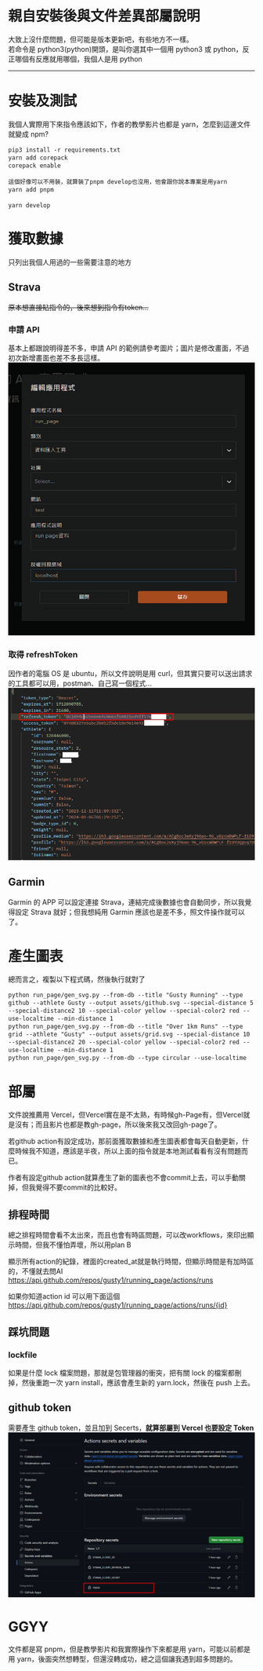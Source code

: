 # 親自安裝後與文件差異部屬說明

大致上沒什麼問題，但可能是版本更新吧，有些地方不一樣。  
若命令是 python3(python)開頭，是叫你選其中一個用 python3 或 python，反正哪個有反應就用哪個，我個人是用 python

---

# 安裝及測試

我個人實際用下來指令應該如下，作者的教學影片也都是 yarn，怎麼到這邊文件就變成 npm?

```
pip3 install -r requirements.txt
yarn add corepack
corepack enable

這個好像可以不用裝，就算裝了pnpm develop也沒用，他會跟你說本專案是用yarn
yarn add pnpm

yarn develop
```

# 獲取數據

只列出我個人用過的一些需要注意的地方

## Strava

<s>原本想直接貼指令的，後來想到指令有token...</s>

### 申請 API

基本上都跟說明得差不多，申請 API 的範例請參考圖片；圖片是修改畫面，不過初次新增畫面也差不多長這樣。  
![stravaAPI](./images/strava.png 'stravaAPI')

### 取得 refreshToken

因作者的電腦 OS 是 ubuntu，所以文件說明是用 curl，但其實只要可以送出請求的工具都可以用，postman、自己寫一個程式...  
![refreshToken](./images/refreshToken.png 'refreshToken')

## Garmin

Garmin 的 APP 可以設定連接 Strava，連結完成後數據也會自動同步，所以我覺得設定 Strava 就好；但我想純用 Garmin 應該也是差不多，照文件操作就可以了。

# 產生圖表

總而言之，複製以下程式碼，然後執行就對了

```
python run_page/gen_svg.py --from-db --title "Gusty Running" --type github --athlete Gusty --output assets/github.svg --special-distance 5 --special-distance2 10 --special-color yellow --special-color2 red --use-localtime --min-distance 1
python run_page/gen_svg.py --from-db --title "Over 1km Runs" --type grid --athlete "Gusty" --output assets/grid.svg --special-distance 10 --special-distance2 20 --special-color yellow --special-color2 red --use-localtime --min-distance 1
python run_page/gen_svg.py --from-db --type circular --use-localtime
```

# 部屬

文件說推薦用 Vercel，但Vercel實在是不太熟，有時候gh-Page有，但Vercel就是沒有；而且影片也都是教gh-page，所以後來我又改回gh-page了。

若github action有設定成功，那前面獲取數據和產生圖表都會每天自動更新，什麼時候我不知道，應該是半夜，所以上面的指令就是本地測試看看有沒有問題而已。

作者有設定github action就算產生了新的圖表也不會commit上去，可以手動關掉，但我覺得不要commit的比較好。

## 排程時間

總之排程時間會看不太出來，而且也會有時區問題，可以改workflows，來印出顯示時間，但我不懂怕弄壞，所以用plan B

顯示所有action的紀錄，裡面的created_at就是執行時間，但顯示時間是有加時區的，不懂就去問AI
<https://api.github.com/repos/gusty1/running_page/actions/runs>

如果你知道action id 可以用下面這個
<https://api.github.com/repos/gusty1/running_page/actions/runs/{id}>

## 踩坑問題

### lockfile

如果是什麼 lock 檔案問題，那就是包管理器的衝突，把有關 lock 的檔案都刪掉，然後重跑一次 yarn install，應該會產生新的 yarn.lock，然後在 push 上去。

## github token

需要產生 github token，並且加到 Secerts，**就算部屬到 Vercel 也要設定 Token**
![githubToken](./images/githubToken.png 'githubToken')

# GGYY

文件都是寫 pnpm，但是教學影片和我實際操作下來都是用 yarn，可能以前都是用 yarn，後面突然想轉型，但還沒轉成功，總之這個讓我遇到超多問題的。
